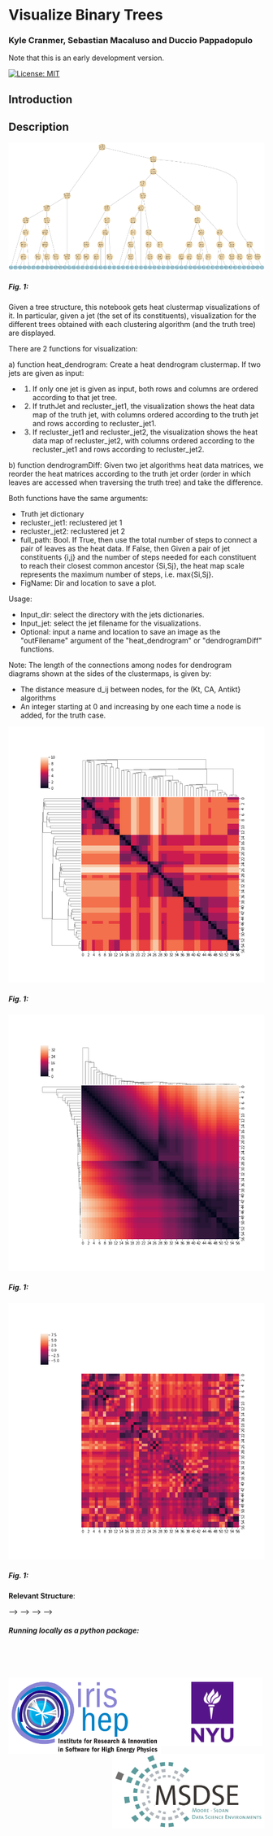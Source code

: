 # Visualize Binary Trees

### **Kyle Cranmer, Sebastian Macaluso and Duccio Pappadopulo**

Note that this is an early development version. 

[![License: MIT](https://img.shields.io/badge/License-MIT-yellow.svg)](https://opensource.org/licenses/MIT) 

## Introduction




## Description

![Fig.1](plots/1DTreeOnly/figTruth_jet10.png)

##### Fig. 1: 

Given a tree structure, this notebook gets heat clustermap visualizations of it. In particular, given a jet (the set of its constituents), visualization for the different trees obtained with each clustering algorithm (and the truth tree) are displayed. 

There are 2 functions for visualization:

a) function heat_dendrogram: Create  a heat dendrogram clustermap. If two jets are given as input:
- 1) If only one jet is given as input, both rows and columns are ordered according to that jet tree.
- 2) If truthJet and recluster_jet1, the visualization shows the heat data map of the truth jet, with columns ordered according to the truth jet and rows according to recluster_jet1.
- 3) If recluster_jet1 and recluster_jet2, the visualization shows the heat data map of recluster_jet2, with columns ordered according to the recluster_jet1 and rows according to recluster_jet2.

b) function dendrogramDiff:
Given two jet algorithms heat data matrices, we reorder the heat matrices according to the truth jet order (order in which leaves are accessed when traversing the truth tree) and take the difference.

Both functions have the same arguments:
- Truth jet dictionary
- recluster_jet1: reclustered jet 1
- recluster_jet2: reclustered jet 2
- full_path: Bool. If True, then use the total number of steps to connect a pair of leaves as the heat data. If False, then Given a pair of jet constituents {i,j} and the number of steps needed for each constituent to reach their closest common ancestor {Si,Sj}, the heat map scale represents the maximum number of steps, i.e. max{Si,Sj}.
- FigName: Dir and location to save a plot.


Usage:
- Input_dir: select the directory with the jets dictionaries.
- Input_jet: select the jet filename for the visualizations.
- Optional: input a name and location to save an image as the "outFilename" argument of the "heat_dendrogram" or "dendrogramDiff" functions.


Note: The length of the connections among nodes for dendrogram diagrams shown at the sides of the clustermaps, is given by:
- The distance measure d_ij between nodes, for the (Kt, CA, Antikt} algorithms 
- An integer starting at 0 and increasing by one each time a node is added, for the truth case. 


![Fig.1](plots/heatClustermap/figTruthTruth_singlepath_jet10.png)

##### Fig. 1: 


![Fig.2](plots/heatClustermap/figAntiktAntikt_singlepath_jet10.png)

##### Fig. 1:

![Fig.3](plots/heatClustermap/figDiffTruthKt_singlepath_jet10.png)

##### Fig. 1:




**Relevant Structure**:

<!--- [`data`](data/): Dir with the trees.-->
<!---->
<!---->
<!--<!---->-->
<!--<!--    -[`likelihood.py`](showerSim/likelihood.py): Calculate the log likelihood of a splitting node and of (a branch of) a tree. There are examples on how to run it at the end of the script.-->-->
<!---->
<!--- [`showerSim`](showerSim/): Dir with the simulation code.-->
<!---->
<!---[`exp2DShowerTree.py`](showerSim/exp2DShowerTree.py): Parton shower code to generate the trees. -->
<!---->
<!--- [`generate_jets`](scripts/generate_jets/):-->
<!---->
<!---[`generate_jets.py`](scripts/generate_jets/generate_jets.py): Calls and runs the parton shower code in [`showerSim`](showerSim/). The code could be run to get the augmented data as well.-->
<!---->
<!--<!---[`run2DShower.py`](showerSim/run2DShower.py): Run the parton shower code in [`showerSim`](showerSim/).-->-->
<!---->
<!--<!--- [`visualized-recursion_2D.ipynb`](visualized-recursion_2D.ipynb): Jet trees visualization.-->-->



##### **Running locally as a python package:**


<!--1. Clone the ToyJetsShower repository-->
<!--2. `cd ToyJetsShower`-->
<!--3. `make`-->



<pre>



</pre>

<img src="https://github.com/SebastianMacaluso/VisualizeBinaryTrees/blob/master/plots/IRIS-HEP.png" width="300" align="left"> <img src="https://github.com/SebastianMacaluso/VisualizeBinaryTrees/blob/master/plots/NYU.png" width="200" align="center"> <img src="https://github.com/SebastianMacaluso/VisualizeBinaryTrees/blob/master/plots/MSDSE.png" width="300" align="right">














